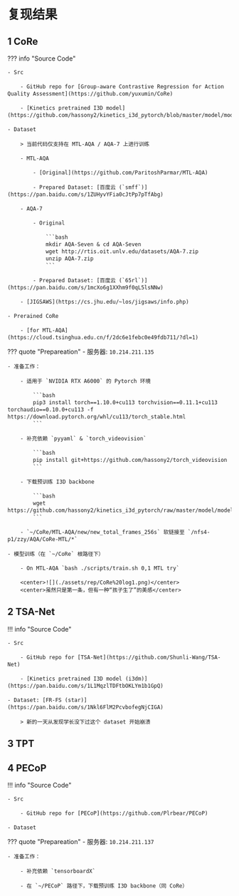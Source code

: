 # 复现结果

## 1 CoRe

??? info "Source Code"
    
    - Src

        - GitHub repo for [Group-aware Contrastive Regression for Action Quality Assessment](https://github.com/yuxumin/CoRe)

        - [Kinetics pretrained I3D model](https://github.com/hassony2/kinetics_i3d_pytorch/blob/master/model/model_rgb.pth)

    - Dataset

        > 当前代码仅支持在 MTL-AQA / AQA-7 上进行训练

        - MTL-AQA
        
            - [Original](https://github.com/ParitoshParmar/MTL-AQA)

            - Prepared Dataset: [百度云 (`smff`)](https://pan.baidu.com/s/1ZUHyvYFia0cJtPp7pTfAbg)

        - AQA-7
        
            - Original

                ```bash
                mkdir AQA-Seven & cd AQA-Seven
                wget http://rtis.oit.unlv.edu/datasets/AQA-7.zip
                unzip AQA-7.zip
                ```

            - Prepared Dataset: [百度云 (`65rl`)](https://pan.baidu.com/s/1mcXo6g1XXhm9f0qL5lsNNw)

        - [JIGSAWS](https://cs.jhu.edu/~los/jigsaws/info.php)

    - Prerained CoRe
    
        - [for MTL-AQA](https://cloud.tsinghua.edu.cn/f/2dc6e1febc0e49fdb711/?dl=1)

??? quote "Prepareation"
    - 服务器: `10.214.211.135`

    - 准备工作：

        - 适用于 `NVIDIA RTX A6000` 的 Pytorch 环境

            ```bash
            pip3 install torch==1.10.0+cu113 torchvision==0.11.1+cu113 torchaudio==0.10.0+cu113 -f https://download.pytorch.org/whl/cu113/torch_stable.html
            ```

        - 补充依赖 `pyyaml` & `torch_videovision`

            ```bash
            pip install git+https://github.com/hassony2/torch_videovision
            ```

        - 下载预训练 I3D backbone

            ```bash
            wget https://github.com/hassony2/kinetics_i3d_pytorch/raw/master/model/model_rgb.pth
            ```

        - `~/CoRe/MTL-AQA/new/new_total_frames_256s` 软链接至 `/nfs4-p1/zzy/AQA/CoRe-MTL/*`

    - 模型训练（在 `~/CoRe` 根路径下）

        - On MTL-AQA `bash ./scripts/train.sh 0,1 MTL try`

        <center>![](./assets/rep/CoRe%20log1.png)</center>
        <center>虽然只是第一条，但有一种“孩子生了”的美感</center>


## 2 TSA-Net

!!! info "Source Code"

    - Src

        - GitHub repo for [TSA-Net](https://github.com/Shunli-Wang/TSA-Net)

        - [Kinetics pretrained I3D model (i3dm)](https://pan.baidu.com/s/1L1MqzlTDFtbOKLYm1b1GpQ)

    - Dataset: [FR-FS (star)](https://pan.baidu.com/s/1Nkl6FlM2PcvbofegNjCIGA)

        > 新的一天从发现学长没下过这个 dataset 开始崩溃


## 3 TPT

## 4 PECoP

!!! info "Source Code"

    - Src

        - GitHub repo for [PECoP](https://github.com/Plrbear/PECoP)

    - Dataset

??? quote "Prepareation"
    - 服务器: `10.214.211.137`

    - 准备工作：

        - 补充依赖 `tensorboardX`

        - 在 `~/PECoP` 路径下，下载预训练 I3D backbone（同 CoRe）